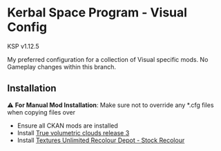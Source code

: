 # Kerbal Space Program - Visual Config
KSP v1.12.5

My preferred configuration for a collection of Visual specific mods. No Gameplay changes within this branch.

## Installation 
:warning: **For Manual Mod Installation**: Make sure not to override any *.cfg files when copying files over

- Ensure all CKAN mods are installed
- Install [True volumetric clouds release 3](https://www.patreon.com/posts/true-volumetric-87982960)
- Install [Textures Unlimited Recolour Depot - Stock Recolour](https://forum.kerbalspaceprogram.com/topic/174188-112x-textures-unlimited-recolour-depot/)

